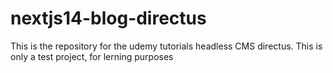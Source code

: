 # nextjs14-blog-directus
This is the repository for the udemy tutorials headless CMS directus. This is only a test project, for lerning purposes
